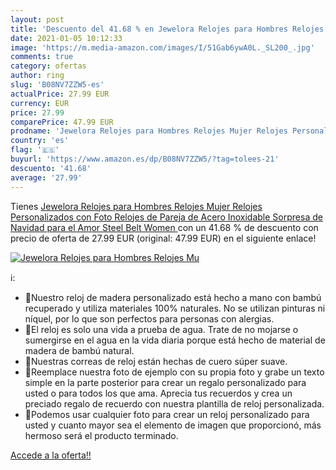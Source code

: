 ```yaml
---
layout: post
title: 'Descuento del 41.68 % en Jewelora Relojes para Hombres Relojes Mu'
date: 2021-01-05 10:12:33
image: 'https://m.media-amazon.com/images/I/51Gab6ywA0L._SL200_.jpg'
comments: true
category: ofertas
author: ring
slug: 'B08NV7ZZW5-es'
actualPrice: 27.99 EUR
currency: EUR
price: 27.99
comparePrice: 47.99 EUR
prodname: 'Jewelora Relojes para Hombres Relojes Mujer Relojes Personalizados con Foto Relojes de Pareja de Acero Inoxidable Sorpresa de Navidad para el Amor  Steel Belt  Women '
country: 'es'
flag: '🇪🇸'
buyurl: 'https://www.amazon.es/dp/B08NV7ZZW5/?tag=tolees-21'
descuento: '41.68'
average: '27.99'
---
```


Tienes [Jewelora Relojes para Hombres Relojes Mujer Relojes Personalizados con Foto Relojes de Pareja de Acero Inoxidable Sorpresa de Navidad para el Amor  Steel Belt  Women ](https://www.amazon.es/dp/B08NV7ZZW5/?tag=tolees-21) con un 41.68 % de descuento con precio de oferta de 27.99 EUR (original: 47.99 EUR) en el siguiente enlace!

[![Jewelora Relojes para Hombres Relojes Mu](https://m.media-amazon.com/images/I/51Gab6ywA0L._SL200_.jpg)](https://www.amazon.es/dp/B08NV7ZZW5/?tag=tolees-21)

ℹ️:

- 💖Nuestro reloj de madera personalizado está hecho a mano con bambú recuperado y utiliza materiales 100% naturales. No se utilizan pinturas ni níquel, por lo que son perfectos para personas con alergias.
- 💖El reloj es solo una vida a prueba de agua. Trate de no mojarse o sumergirse en el agua en la vida diaria porque está hecho de material de madera de bambú natural.
- 💖Nuestras correas de reloj están hechas de cuero súper suave.
- 💖Reemplace nuestra foto de ejemplo con su propia foto y grabe un texto simple en la parte posterior para crear un regalo personalizado para usted o para todos los que ama. Aprecia tus recuerdos y crea un preciado regalo de recuerdo con nuestra plantilla de reloj personalizada.
- 💖Podemos usar cualquier foto para crear un reloj personalizado para usted y cuanto mayor sea el elemento de imagen que proporcionó, más hermoso será el producto terminado.

[Accede a la oferta!!](https://www.amazon.es/dp/B08NV7ZZW5/?tag=tolees-21)
